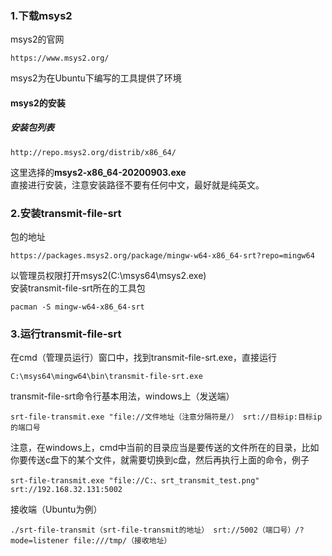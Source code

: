 ### 1.下载msys2

msys2的官网
```
https://www.msys2.org/
```
msys2为在Ubuntu下编写的工具提供了环境<br />

#### msys2的安装
##### 安装包列表
```
http://repo.msys2.org/distrib/x86_64/
```
这里选择的**msys2-x86_64-20200903.exe**<br />
直接进行安装，注意安装路径不要有任何中文，最好就是纯英文。<br />
### 2.安装transmit-file-srt
包的地址
```
https://packages.msys2.org/package/mingw-w64-x86_64-srt?repo=mingw64
```
以管理员权限打开msys2(C:\msys64\msys2.exe)<br />
安装transmit-file-srt所在的工具包
```
pacman -S mingw-w64-x86_64-srt
```
### 3.运行transmit-file-srt

在cmd（管理员运行）窗口中，找到transmit-file-srt.exe，直接运行
```
C:\msys64\mingw64\bin\transmit-file-srt.exe
```
transmit-file-srt命令行基本用法，windows上（发送端）
```
srt-file-transmit.exe "file://文件地址（注意分隔符是/） srt://目标ip:目标ip的端口号
```
注意，在windows上，cmd中当前的目录应当是要传送的文件所在的目录，比如你要传送c盘下的某个文件，就需要切换到c盘，然后再执行上面的命令，例子
```
srt-file-transmit.exe "file://C:、srt_transmit_test.png" srt://192.168.32.131:5002
```
接收端（Ubuntu为例）
```
./srt-file-transmit（srt-file-transmit的地址） srt://5002（端口号）/?mode=listener file:///tmp/（接收地址）
```
